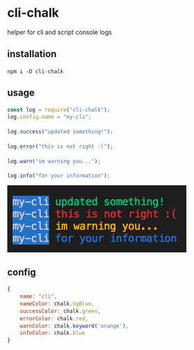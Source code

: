# cli-chalk
helper for cli and script console logs

## installation
`npm i -D cli-chalk`

## usage
```js
const log = require("cli-chalk");
log.config.name = "my-cli";

log.success("updated something!");

log.error("this is not right :(");

log.warn("im warning you...");

log.info("for your information");
```

![example-image](./examples/example.png)

## config
```js
{
    name: "cli",
    nameColor: chalk.bgBlue,
    successColor: chalk.green,
    errorColor: chalk.red,
    warnColor: chalk.keyword('orange'),
    infoColor: chalk.blue
}
```